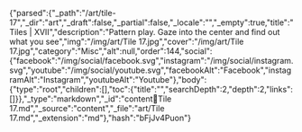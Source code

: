 {"parsed":{"_path":"/art/tile-17","_dir":"art","_draft":false,"_partial":false,"_locale":"","_empty":true,"title":"Tiles | XVII","description":"Pattern play. Gaze into the center and find out what you see","img":"/img/art/Tile 17.jpg","cover":"/img/art/Tile 17.jpg","category":"Misc","alt":null,"order":144,"social":{"facebook":"/img/social/facebook.svg","instagram":"/img/social/instagram.svg","youtube":"/img/social/youtube.svg","facebookAlt":"Facebook","instagramAlt":"Instagram","youtubeAlt":"Youtube"},"body":{"type":"root","children":[],"toc":{"title":"","searchDepth":2,"depth":2,"links":[]}},"_type":"markdown","_id":"content:art:Tile 17.md","_source":"content","_file":"art/Tile 17.md","_extension":"md"},"hash":"bFjJv4Puon"}